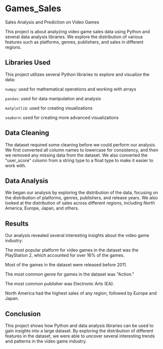 # Games_Sales
Sales Analysis and Prediction on Video Games

This project is about analyzing video game sales data using Python and several data analysis libraries. We explore the distribution of various features such as platforms, genres, publishers, and sales in different regions.

## Libraries Used
This project utilizes several Python libraries to explore and visualize the data:

`numpy`: used for mathematical operations and working with arrays

`pandas`: used for data manipulation and analysis

`matplotlib`: used for creating visualizations

`seaborn`: used for creating more advanced visualizations

## Data Cleaning
The dataset required some cleaning before we could perform our analysis. We first converted all column names to lowercase for consistency, and then we removed any missing data from the dataset. We also converted the "user_score" column from a string type to a float type to make it easier to work with.

## Data Analysis
We began our analysis by exploring the distribution of the data, focusing on the distribution of platforms, genres, publishers, and release years. We also looked at the distribution of sales across different regions, including North America, Europe, Japan, and others.

## Results
Our analysis revealed several interesting insights about the video game industry:

The most popular platform for video games in the dataset was the PlayStation 2, which accounted for over 16% of the games.

Most of the games in the dataset were released before 2011.

The most common genre for games in the dataset was "Action."

The most common publisher was Electronic Arts (EA).

North America had the highest sales of any region, followed by Europe and Japan.

## Conclusion
This project shows how Python and data analysis libraries can be used to gain insights into a large dataset. By exploring the distribution of different features in the dataset, we were able to uncover several interesting trends and patterns in the video game industry.
